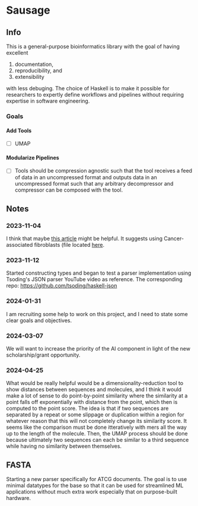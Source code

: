 # Sausage

## Info

This is a general-purpose bioinformatics library with the goal of having excellent

 1. documentation,
 2. reproducibility, and
 3. extensibility

with less debuging. The choice of Haskell is to make it possible for
researchers to expertly define workflows and pipelines without
requiring expertise in software engineering.

### Goals
#### Add Tools
 - [ ] UMAP
 
#### Modularize Pipelines
 - [ ] Tools should be compression agnostic such that the tool
       receives a feed of data in an uncompressed format and outputs
       data in an uncompressed format such that any arbitrary
       decompressor and compressor can be composed with the tool.

## Notes
### 2023-11-04
I think that maybe [this article](
https://towardsdatascience.com/how-to-program-umap-from-scratch-e6eff67f55fe#:~:text=As%20a%20test%20data%20set%2C,dimensions%20of%20the%20data%20set
) might be helpful. It suggests using Cancer-associated fibroblasts
(file located [here](
https://www.nature.com/articles/s41467-018-07582-3 ).

### 2023-11-12
Started constructing types and began to test a parser implementation
using Tsoding's JSON parser YouTube video as reference.
The corresponding repo: https://github.com/tsoding/haskell-json

### 2024-01-31
I am recruiting some help to work on this project, and I need to state
some clear goals and objectives.

### 2024-03-07
We will want to increase the priority of the AI component in light of the
new scholarship/grant opportunity.

### 2024-04-25
What would be really helpful would be a dimensionality-reduction tool
to show distances between sequences and molecules, and I think it
would make a lot of sense to do point-by-point similarity where the
similarity at a point falls off exponentially with distance from the
point, which then is computed to the point score. The idea is that if
two sequences are separated by a repeat or some slippage or
duplication within a region for whatever reason that this will not
completely change its similarity score. It seems like the comparison
must be done itteratively with mers all the way up to the length of
the molecule. Then, the UMAP process should be done because ultimately
two sequences can each be similar to a third sequence while having no
similarity between themselves.

## FASTA
Starting a new parser specifically for ATCG documents. The goal is to 
use minimal datatypes for the base so  that it can be used for streamlined
ML applications without much extra work especially that on purpose-built
hardware.

